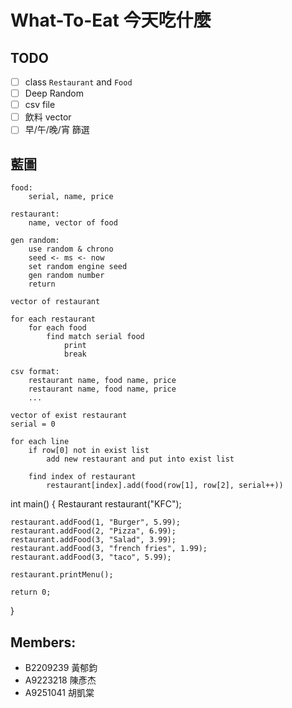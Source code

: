 # What-To-Eat 今天吃什麼

## TODO
- [ ] class `Restaurant` and `Food`
- [ ] Deep Random
- [ ] csv file
- [ ] 飲料 vector
- [ ] 早/午/晚/宵 篩選

## 藍圖
```
food:
    serial, name, price

restaurant:
    name, vector of food

gen random:
    use random & chrono
    seed <- ms <- now
    set random engine seed
    gen random number
    return

vector of restaurant

for each restaurant
    for each food
        find match serial food
            print
            break
```

```
csv format:
    restaurant name, food name, price
    restaurant name, food name, price
    ...

vector of exist restaurant
serial = 0

for each line
    if row[0] not in exist list
        add new restaurant and put into exist list

    find index of restaurant
        restaurant[index].add(food(row[1], row[2], serial++))
```
int main() {
    Restaurant restaurant("KFC");

    restaurant.addFood(1, "Burger", 5.99);
    restaurant.addFood(2, "Pizza", 6.99);
    restaurant.addFood(3, "Salad", 3.99);
    restaurant.addFood(3, "french fries", 1.99);
    restaurant.addFood(3, "taco", 5.99);

    restaurant.printMenu();

    return 0;
}

## Members:
- B2209239 黃郁鈞
- A9223218 陳彥杰
- A9251041 胡凱棠
